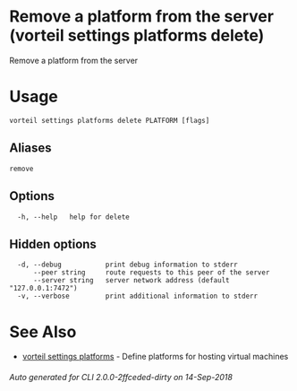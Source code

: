 # Remove a platform from the server (vorteil settings platforms delete)

Remove a platform from the server

# Usage

```
vorteil settings platforms delete PLATFORM [flags]
```

## Aliases

```
remove
```

## Options

```
  -h, --help   help for delete
```

## Hidden options

```
  -d, --debug           print debug information to stderr
      --peer string     route requests to this peer of the server
      --server string   server network address (default "127.0.0.1:7472")
  -v, --verbose         print additional information to stderr
```

# See Also

* [vorteil settings platforms](../platforms)	 - Define platforms for hosting virtual machines

###### Auto generated for CLI 2.0.0-2ffceded-dirty on 14-Sep-2018
